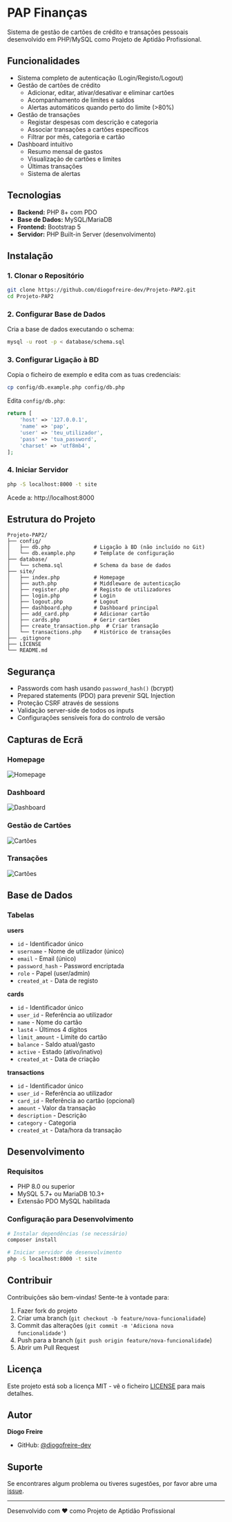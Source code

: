 # PAP Finanças

Sistema de gestão de cartões de crédito e transações pessoais desenvolvido em PHP/MySQL como Projeto de Aptidão Profissional.

## Funcionalidades

- Sistema completo de autenticação (Login/Registo/Logout)
- Gestão de cartões de crédito
  - Adicionar, editar, ativar/desativar e eliminar cartões
  - Acompanhamento de limites e saldos
  - Alertas automáticos quando perto do limite (>80%)
- Gestão de transações
  - Registar despesas com descrição e categoria
  - Associar transações a cartões específicos
  - Filtrar por mês, categoria e cartão
- Dashboard intuitivo
  - Resumo mensal de gastos
  - Visualização de cartões e limites
  - Últimas transações
  - Sistema de alertas

## Tecnologias

- **Backend:** PHP 8+ com PDO
- **Base de Dados:** MySQL/MariaDB
- **Frontend:** Bootstrap 5
- **Servidor:** PHP Built-in Server (desenvolvimento)

## Instalação

### 1. Clonar o Repositório
```bash
git clone https://github.com/diogofreire-dev/Projeto-PAP2.git
cd Projeto-PAP2
```

### 2. Configurar Base de Dados

Cria a base de dados executando o schema:
```bash
mysql -u root -p < database/schema.sql
```

### 3. Configurar Ligação à BD

Copia o ficheiro de exemplo e edita com as tuas credenciais:
```bash
cp config/db.example.php config/db.php
```

Edita `config/db.php`:
```php
return [
    'host' => '127.0.0.1',
    'name' => 'pap',
    'user' => 'teu_utilizador',
    'pass' => 'tua_password',
    'charset' => 'utf8mb4',
];
```

### 4. Iniciar Servidor

```bash
php -S localhost:8000 -t site
```

Acede a: http://localhost:8000

## Estrutura do Projeto

```
Projeto-PAP2/
├── config/
│   ├── db.php              # Ligação à BD (não incluído no Git)
│   └── db.example.php      # Template de configuração
├── database/
│   └── schema.sql          # Schema da base de dados
├── site/
│   ├── index.php           # Homepage
│   ├── auth.php            # Middleware de autenticação
│   ├── register.php        # Registo de utilizadores
│   ├── login.php           # Login
│   ├── logout.php          # Logout
│   ├── dashboard.php       # Dashboard principal
│   ├── add_card.php        # Adicionar cartão
│   ├── cards.php           # Gerir cartões
│   ├── create_transaction.php  # Criar transação
│   └── transactions.php    # Histórico de transações
├── .gitignore
├── LICENSE
└── README.md
```

## Segurança

- Passwords com hash usando `password_hash()` (bcrypt)
- Prepared statements (PDO) para prevenir SQL Injection
- Proteção CSRF através de sessions
- Validação server-side de todos os inputs
- Configurações sensíveis fora do controlo de versão

## Capturas de Ecrã

### Homepage
![Homepage](imgs/home.png)

### Dashboard
![Dashboard](imgs/dashboard.png)

### Gestão de Cartões
![Cartões](imgs/cards.png)

### Transações
![Cartões](imgs/transactions.png)

## Base de Dados

### Tabelas

**users**
- `id` - Identificador único
- `username` - Nome de utilizador (único)
- `email` - Email (único)
- `password_hash` - Password encriptada
- `role` - Papel (user/admin)
- `created_at` - Data de registo

**cards**
- `id` - Identificador único
- `user_id` - Referência ao utilizador
- `name` - Nome do cartão
- `last4` - Últimos 4 dígitos
- `limit_amount` - Limite do cartão
- `balance` - Saldo atual/gasto
- `active` - Estado (ativo/inativo)
- `created_at` - Data de criação

**transactions**
- `id` - Identificador único
- `user_id` - Referência ao utilizador
- `card_id` - Referência ao cartão (opcional)
- `amount` - Valor da transação
- `description` - Descrição
- `category` - Categoria
- `created_at` - Data/hora da transação

## Desenvolvimento

### Requisitos
- PHP 8.0 ou superior
- MySQL 5.7+ ou MariaDB 10.3+
- Extensão PDO MySQL habilitada

### Configuração para Desenvolvimento
```bash
# Instalar dependências (se necessário)
composer install

# Iniciar servidor de desenvolvimento
php -S localhost:8000 -t site
```

## Contribuir

Contribuições são bem-vindas! Sente-te à vontade para:
1. Fazer fork do projeto
2. Criar uma branch (`git checkout -b feature/nova-funcionalidade`)
3. Commit das alterações (`git commit -m 'Adiciona nova funcionalidade'`)
4. Push para a branch (`git push origin feature/nova-funcionalidade`)
5. Abrir um Pull Request

## Licença

Este projeto está sob a licença MIT - vê o ficheiro [LICENSE](LICENSE) para mais detalhes.

## Autor

**Diogo Freire**
- GitHub: [@diogofreire-dev](https://github.com/diogofreire-dev)

## Suporte

Se encontrares algum problema ou tiveres sugestões, por favor abre uma [issue](https://github.com/diogofreire-dev/Projeto-PAP2/issues).

---

Desenvolvido com ❤️ como Projeto de Aptidão Profissional